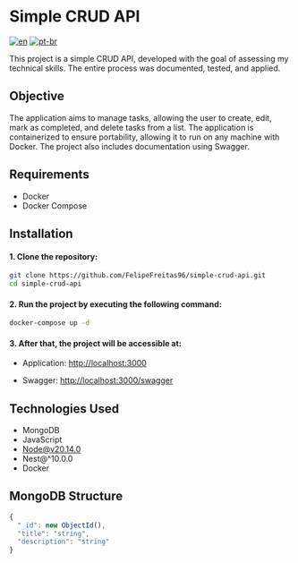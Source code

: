 # Simple CRUD API

[![en](https://img.shields.io/badge/lang-en-red.svg)](https://github.com/felipefreitas96/simple-crud-api/blob/master/README-EN.md)
[![pt-br](https://img.shields.io/badge/lang-pt--br-green.svg)](https://github.com/felipefreitas96/simple-crud-api/blob/master/README.md)

This project is a simple CRUD API, developed with the goal of assessing my technical skills. The entire process was documented, tested, and applied.

## Objective

The application aims to manage tasks, allowing the user to create, edit, mark as completed, and delete tasks from a list. The application is containerized to ensure portability, allowing it to run on any machine with Docker. The project also includes documentation using Swagger.

## Requirements

- Docker
- Docker Compose

## Installation

#### 1. Clone the repository:

```sh
git clone https://github.com/FelipeFreitas96/simple-crud-api.git
cd simple-crud-api
```

#### 2. Run the project by executing the following command:

```sh
docker-compose up -d
```

#### 3. After that, the project will be accessible at:

- Application: [http://localhost:3000](http://localhost:3000)

- Swagger: 
[http://localhost:3000/swagger](http://localhost:3000/swagger)

## Technologies Used

- MongoDB
- JavaScript
- Node@v20.14.0
- Nest@^10.0.0
- Docker

## MongoDB Structure

```js
{
  "_id": new ObjectId(),
  "title": "string",
  "description": "string"
}
```